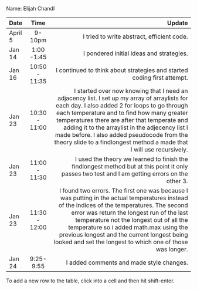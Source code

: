 Name: Elijah Chandl

| Date    |     Time      |                                                                                                                                                                                                                                                                                                                                                                                                                 Update |
|:--------|:-------------:|-----------------------------------------------------------------------------------------------------------------------------------------------------------------------------------------------------------------------------------------------------------------------------------------------------------------------------------------------------------------------------------------------------------------------:|
| April 5 |    9-10pm     |                                                                                                                                                                                                                                                                                                                                                                             I tried to write abstract, efficient code. |
| Jan 14  |  1:00 -1:45   |                                                                                                                                                                                                                                                                                                                                                                               I pondered initial ideas and strategies. |
| Jan 16  | 10:50 - 11:35 |                                                                                                                                                                                                                                                                                                                                                I continued to think about strategies and started coding first attempt. |
| Jan 23  | 10:30 - 11:00 | I started over now knowing that I need an adjacency list. I set up my array of arraylists for each day. I also added 2 for loops to go through each temperature and to find how many greater temperatures there are after that temperate and adding it to the arraylist in the adjecency list I made before. I also added pseudocode from the theory slide to a findlongest method a made that I will use recursively. |
| Jan 23  | 11:00 - 11:30 |                                                                                                                                                                                                                                                                        I used the theory we learned to finish the findlongest method but at this point it only passes two test and I am getting errors on the other 3. |
| Jan 23  | 11:30 - 12:00 |                            I found two errors. The first one was because I was putting in the actual temperatures instead of the indices of the temperatures. The second error was return the longest run of the last temperature not the longest out of all the temperature so i added math.max using the previous longest and the current longest being looked and set the longest to which one of those was longer. |
| Jan 24  |  9:25- 9:55   |                                                                                                                                                                                                                                                                                                                                                                               I added comments and made style changes. |


To add a new row to the table, click into a cell and then hit shift-enter.